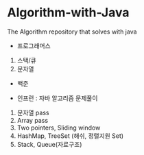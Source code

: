 # Algorithm-with-Java
The Algorithm repository that solves with java

- 프로그래머스
1. 스택/큐
2. 문자열
- 백준

- 인프런 : 자바 알고리즘 문제풀이
1. 문자열 pass
2. Array pass
3. Two pointers, Sliding window
4. HashMap, TreeSet (해쉬, 정렬지원 Set)
5. Stack, Queue(자료구조)
